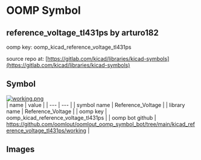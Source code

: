 # OOMP Symbol  
## reference_voltage_tl431ps  by arturo182  
  
oomp key: oomp_kicad_reference_voltage_tl431ps  
  
source repo at: [https://gitlab.com/kicad/libraries/kicad-symbols](https://gitlab.com/kicad/libraries/kicad-symbols)  
## Symbol  
  
[![working.png](working_600.png)](working.png)  
| name | value | 
| --- | --- | 
| symbol name | Reference_Voltage | 
| library name | Reference_Voltage | 
| oomp key | oomp_kicad_reference_voltage_tl431ps | 
| oomp bot github | https://github.com/oomlout/oomlout_oomp_symbol_bot/tree/main/kicad_reference_voltage_tl431ps/working | 
## Images  
